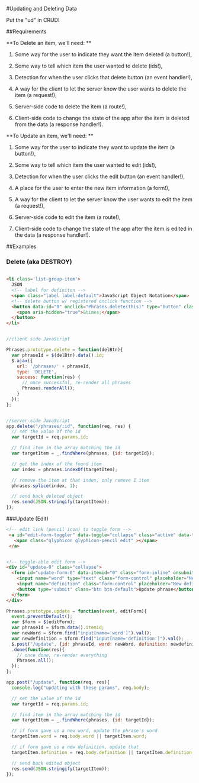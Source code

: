 #Updating and Deleting Data

Put the "ud" in CRUD!

##Requirements

**To Delete an item, we'll need:  **

1. Some way for the user to indicate they want the item deleted (a button!),

1. Some way to tell which item the user wanted to delete (ids!),

2. Detection for when the user clicks that delete button (an event handler!),

3. A way for the client to let the server know the user wants to delete the item (a request!),

3. Server-side code to delete the item (a route!),

3. Client-side code to change the state of the app after the item is deleted from the data (a response handler!).

**To Update an item, we'll need:  **

1. Some way for the user to indicate they want to update the item (a button!),

1. Some way to tell which item the user wanted to edit (ids!),

2. Detection for when the user clicks the edit button (an event handler!),

2. A place for the user to enter the new item information (a form!),

3. A way for the client to let the server know the user wants to edit the item (a request!),

3. Server-side code to edit the item (a route!),

3. Client-side code to change the state of the app after the item is edited in the data (a response handler!).

##Examples

### Delete (aka DESTROY)

```html

<li class='list-group-item'>
  JSON
  <!-- label for definiton -->
  <span class="label label-default">JavaScript Object Notation</span>
  <!-- delete button w/ registered onclick function -->
  <button data-id="0" onclick="Phrases.delete(this)" type="button" class="close" aria-label="Close">
    <span aria-hidden="true">&times;</span>
  </button>
</li>
```

```js

//client side JavaScript

Phrases.prototype.delete = function(delBtn){
  var phraseId = $(delBtn).data().id;
  $.ajax({
    url: '/phrases/' + phraseId,
    type: 'DELETE',
    success: function(res) {
      // once successful, re-render all phrases
      Phrases.renderAll();
    }
  });
};
```

```js

//server-side JavaScript
app.delete("/phrases/:id", function(req, res) {
  // set the value of the id
  var targetId = req.params.id;

  // find item in the array matching the id
  var targetItem = _.findWhere(phrases, {id: targetId});

  // get the index of the found item
  var index = phrases.indexOf(targetItem);

  // remove the item at that index, only remove 1 item
  phrases.splice(index, 1);

  // send back deleted object
  res.send(JSON.stringify(targetItem));
});
```


###Update (Edit)

```html
<!-- edit link (pencil icon) to toggle form -->
 <a id="edit-form-toggler" data-toggle="collapse" class="active" data-target="#update-0" >
   <span class="glyphicon glyphicon-pencil edit" ></span>
 </a>


<!-- toggle-able edit form -->
<div id="update-0" class="collapse">
  <form id="update-form-0" data-itemid="0" class="form-inline" onsubmit="Phrases.update(event, this)">
    <input name="word" type="text" class="form-control" placeholder="New word?">
    <input name="definition" class="form-control" placeholder="New definition?">
    <button type="submit" class="btn btn-default">Update phrase</button>
  </form>
</div>
```

```js
Phrases.prototype.update = function(event, editForm){
  event.preventDefault();
  var $form = $(editForm);
  var phraseId = $form.data().itemid;
  var newWord = $form.find("input[name='word']").val();
  var newdefinition = $form.find("input[name='definition']").val();
  $.post("/update", {id: phraseId, word: newWord, definition: newdefinition})
  .done(function(res){
    // once done, re-render everything
    Phrases.all();
  });
};

```

```js
app.post("/update", function(req, res){
  console.log("updating with these params", req.body);

  // set the value of the id
  var targetId = req.params.id;

  // find item in the array matching the id
  var targetItem = _.findWhere(phrases, {id: targetId});

  // if form gave us a new word, update the phrase's word
  targetItem.word = req.body.word || targetItem.word;

  // if form gave us a new definition, update that
  targetItem.definition = req.body.definition || targetItem.definition;

  // send back edited object
  res.send(JSON.stringify(targetItem));
});
```
